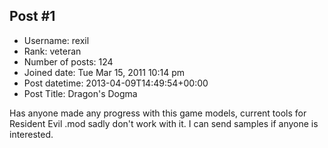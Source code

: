 ## Post #1
- Username: rexil
- Rank: veteran
- Number of posts: 124
- Joined date: Tue Mar 15, 2011 10:14 pm
- Post datetime: 2013-04-09T14:49:54+00:00
- Post Title: Dragon's Dogma

Has anyone made any progress with this game models, current tools for Resident Evil .mod sadly don't work with it.
I can send samples if anyone is interested.
